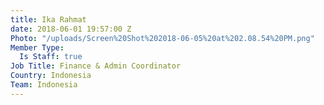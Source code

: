```yaml
---
title: Ika Rahmat
date: 2018-06-01 19:57:00 Z
Photo: "/uploads/Screen%20Shot%202018-06-05%20at%202.08.54%20PM.png"
Member Type:
  Is Staff: true
Job Title: Finance & Admin Coordinator
Country: Indonesia
Team: Indonesia
---
```


